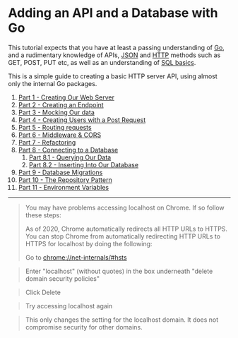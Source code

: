 # Adding an API and a Database with Go

This tutorial expects that you have at least a passing understanding of [Go](https://github.com/bjssacademy/goinaday/blob/main/readme.md), and a rudimentary knowledge of APIs, [JSON](https://github.com/bjssacademy/fundamentals-json) and [HTTP](https://github.com/bjssacademy/fundamentals-http) methods such as GET, POST, PUT etc, as well as an understanding of [SQL basics](https://github.com/bjssacademy/fundamentals-sql/tree/main?tab=readme-ov-file#sql-basics).

This is a simple guide to creating a basic HTTP server API, using almost only the internal Go packages.

1. [Part 1 - Creating Our Web Server](/Part1/creating_our_webserver.md)
2. [Part 2 - Creating an Endpoint](/Part2/users_endpoint.md)
3. [Part 3 - Mocking Our data](/Part3/mocking_our_data.md)
4. [Part 4 - Creating Users with a Post Request](/Part4/posting_and_creating.md)
5. [Part 5 - Routing requests](/Part5/multiplexing.md)
6. [Part 6 - Middleware & CORS](/Part6/middleware_and_cross_origin_requests.md)
7. [Part 7 - Refactoring](/Part7/refactoring_our_code.md)
8. [Part 8 - Connecting to a Database](/Part8/connecting_to_a_database.md)
    1. [Part 8.1 - Querying Our Data](/Part8/querying_our_db.md)
    2. [Part 8.2 - Inserting Into Our Database](/Part8/create_and_return_id.md)
9. [Part 9 - Database Migrations](/Part9/database_migrations.md)
10. [Part 10 - The Repository Pattern](/Part10/repository-pattern.md)
11. [Part 11 - Environment Variables]()

---

> You may have problems accessing localhost on Chrome. If so follow these steps:
>
> As of 2020, Chrome automatically redirects all HTTP URLs to HTTPS. You can stop Chrome from automatically redirecting HTTP URLs to HTTPS for localhost by doing the following:
>
> Go to [chrome://net-internals/#hsts](chrome://net-internals/#hsts)

> Enter "localhost" (without quotes) in the box underneath "delete domain security policies"

> Click Delete

> Try accessing localhost again

> This only changes the setting for the localhost domain. It does not compromise security for other domains.
